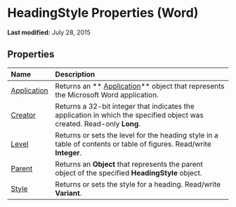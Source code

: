 
# HeadingStyle Properties (Word)

 **Last modified:** July 28, 2015


## Properties



|**Name**|**Description**|
|:-----|:-----|
| [Application](2349da89-14cd-2b45-63ba-760b2e9b35e5.md)|Returns an  ** [Application](d1cf6f8f-4e88-bf01-93b4-90a83f79cb44.md)** object that represents the Microsoft Word application.|
| [Creator](2ae0b124-49ff-03b7-d11b-91b2115da057.md)|Returns a 32-bit integer that indicates the application in which the specified object was created. Read-only  **Long**.|
| [Level](6a322568-ebcb-4ee4-2123-a94b3f97bc1a.md)|Returns or sets the level for the heading style in a table of contents or table of figures. Read/write  **Integer**.|
| [Parent](81049c56-9516-8507-a626-63d9a3c5d823.md)|Returns an  **Object** that represents the parent object of the specified **HeadingStyle** object.|
| [Style](2a6f12ba-ff62-381a-f092-5e15d7c07df7.md)|Returns or sets the style for a heading. Read/write  **Variant**.|

